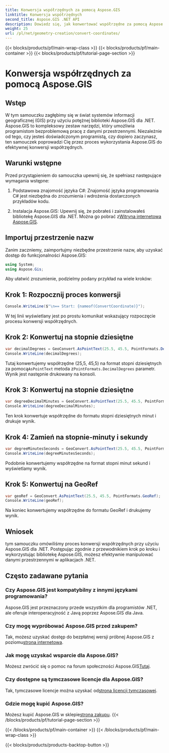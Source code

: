 ```yaml
---
title: Konwersja współrzędnych za pomocą Aspose.GIS
linktitle: Konwersja współrzędnych
second_title: Aspose.GIS .NET API
description: Dowiedz się, jak konwertować współrzędne za pomocą Aspose.GIS dla .NET. Podano przewodnik krok po kroku, wymagania wstępne i często zadawane pytania.
weight: 25
url: /pl/net/geometry-creation/convert-coordinates/
---
```


{{< blocks/products/pf/main-wrap-class >}}
{{< blocks/products/pf/main-container >}}
{{< blocks/products/pf/tutorial-page-section >}}

# Konwersja współrzędnych za pomocą Aspose.GIS

## Wstęp
W tym samouczku zagłębimy się w świat systemów informacji geograficznej (GIS) przy użyciu potężnej biblioteki Aspose.GIS dla .NET. Aspose.GIS to kompleksowy zestaw narzędzi, który umożliwia programistom bezproblemową pracę z danymi przestrzennymi. Niezależnie od tego, czy jesteś doświadczonym programistą, czy dopiero zaczynasz, ten samouczek poprowadzi Cię przez proces wykorzystania Aspose.GIS do efektywnej konwersji współrzędnych.
## Warunki wstępne
Przed przystąpieniem do samouczka upewnij się, że spełniasz następujące wymagania wstępne:
1. Podstawowa znajomość języka C#: Znajomość języka programowania C# jest niezbędna do zrozumienia i wdrożenia dostarczonych przykładów kodu.
  
2.  Instalacja Aspose.GIS: Upewnij się, że pobrałeś i zainstalowałeś bibliotekę Aspose.GIS dla .NET. Można go pobrać z[Witryna internetowa Aspose.GIS](https://releases.aspose.com/gis/net/).

## Importuj przestrzenie nazw
Zanim zaczniemy, zaimportujmy niezbędne przestrzenie nazw, aby uzyskać dostęp do funkcjonalności Aspose.GIS:
```csharp
using System;
using Aspose.Gis;
```

Aby ułatwić zrozumienie, podzielmy podany przykład na wiele kroków:
## Krok 1: Rozpocznij proces konwersji
```csharp
Console.WriteLine($"\n== Start: {nameof(ConvertCoordinate)}");
```
W tej linii wyświetlany jest po prostu komunikat wskazujący rozpoczęcie procesu konwersji współrzędnych.
## Krok 2: Konwertuj na stopnie dziesiętne
```csharp
var decimalDegrees = GeoConvert.AsPointText(25.5, 45.5, PointFormats.DecimalDegrees);
Console.WriteLine(decimalDegrees);
```
 Tutaj konwertujemy współrzędne (25,5, 45,5) na format stopni dziesiętnych za pomocą`AsPointText` metoda z`PointFormats.DecimalDegrees` parametr. Wynik jest następnie drukowany na konsoli.
## Krok 3: Konwertuj na stopnie dziesiętne
```csharp
var degreeDecimalMinutes = GeoConvert.AsPointText(25.5, 45.5, PointFormats.DegreeDecimalMinutes);
Console.WriteLine(degreeDecimalMinutes);
```
Ten krok konwertuje współrzędne do formatu stopni dziesiętnych minut i drukuje wynik.
## Krok 4: Zamień na stopnie-minuty i sekundy
```csharp
var degreeMinutesSeconds = GeoConvert.AsPointText(25.5, 45.5, PointFormats.DegreeMinutesSeconds);
Console.WriteLine(degreeMinutesSeconds);
```
Podobnie konwertujemy współrzędne na format stopni minut sekund i wyświetlamy wynik.
## Krok 5: Konwertuj na GeoRef
```csharp
var geoRef = GeoConvert.AsPointText(25.5, 45.5, PointFormats.GeoRef);
Console.WriteLine(geoRef);
```
Na koniec konwertujemy współrzędne do formatu GeoRef i drukujemy wynik.

## Wniosek
tym samouczku omówiliśmy proces konwersji współrzędnych przy użyciu Aspose.GIS dla .NET. Postępując zgodnie z przewodnikiem krok po kroku i wykorzystując bibliotekę Aspose.GIS, możesz efektywnie manipulować danymi przestrzennymi w aplikacjach .NET.
## Często zadawane pytania
### Czy Aspose.GIS jest kompatybilny z innymi językami programowania?
Aspose.GIS jest przeznaczony przede wszystkim dla programistów .NET, ale oferuje interoperacyjność z Javą poprzez Aspose.GIS dla Java.
### Czy mogę wypróbować Aspose.GIS przed zakupem?
 Tak, możesz uzyskać dostęp do bezpłatnej wersji próbnej Aspose.GIS z poziomu[strona internetowa](https://releases.aspose.com/).
### Jak mogę uzyskać wsparcie dla Aspose.GIS?
 Możesz zwrócić się o pomoc na forum społeczności Aspose.GIS[Tutaj](https://forum.aspose.com/c/gis/33).
### Czy dostępne są tymczasowe licencje dla Aspose.GIS?
 Tak, tymczasowe licencje można uzyskać od[strona licencji tymczasowej](https://purchase.aspose.com/temporary-license/).
### Gdzie mogę kupić Aspose.GIS?
 Możesz kupić Aspose.GIS w sklepie[strona zakupu](https://purchase.aspose.com/buy).
{{< /blocks/products/pf/tutorial-page-section >}}

{{< /blocks/products/pf/main-container >}}
{{< /blocks/products/pf/main-wrap-class >}}

{{< blocks/products/products-backtop-button >}}
